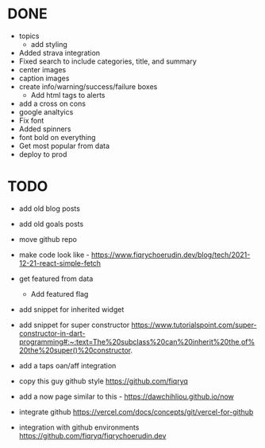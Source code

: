 # DONE

- topics
  - add styling
- Added strava integration
- Fixed search to include categories, title, and summary
- center images
- caption images
- create info/warning/success/failure boxes
  - Add html tags to alerts
- add a cross on cons
- google analtyics
- Fix font
- Added spinners
- font bold on everything
- Get most popular from data
- deploy to prod

# TODO

- add old blog posts
- add old goals posts
- move github repo
- make code look like - https://www.fiqrychoerudin.dev/blog/tech/2021-12-21-react-simple-fetch
- get featured from data
  - Add featured flag
- add snippet for inherited widget
- add snippet for super constructor https://www.tutorialspoint.com/super-constructor-in-dart-programming#:~:text=The%20subclass%20can%20inherit%20the,of%20the%20super()%20constructor.
- add a taps oan/aff integration

- copy this guy github style https://github.com/fiqryq
- add a now page similar to this - https://dawchihliou.github.io/now
- integrate github https://vercel.com/docs/concepts/git/vercel-for-github
- integration with github environments https://github.com/fiqryq/fiqrychoerudin.dev
